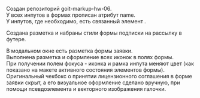 Создан репозиторий goit-markup-hw-06.</br>
У всех инпутов в формах прописан атрибут name.</br>
У инпутов, где необходимо, есть связанный элемент <label>.</br>

<!-- Форма подписки на рассылку -->

Создана разметка и набраны стили формы подписки на рассылку в футере.</br>

<!-- Форма в модальном окне -->

В модальном окне есть разметка формы заявки.</br>
Выполнена разметка и оформление всех иконок в полях формы.</br>
При получении полем фокуса - иконка и рамка инпута меняют цвет (как показано на макете активного состояния элементов формы).</br>
Оригинальный чекбокс о принятии лицензионного соглашения в форме заявки скрыт, а его визуальное оформление сделано вручную, при помощи псевдоэлемента и векторного изображения галочки.</br>
